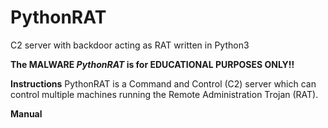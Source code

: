 # PythonRAT
C2 server with backdoor acting as RAT written in Python3

**The MALWARE _PythonRAT_ is for EDUCATIONAL PURPOSES ONLY!!** 

**Instructions**
PythonRAT is a Command and Control (C2) server which can control multiple machines running the Remote Administration Trojan (RAT). 


**Manual**
